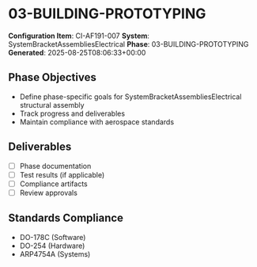 # 03-BUILDING-PROTOTYPING

**Configuration Item**: CI-AF191-007
**System**: SystemBracketAssembliesElectrical
**Phase**: 03-BUILDING-PROTOTYPING
**Generated**: 2025-08-25T08:06:33+00:00

## Phase Objectives
- Define phase-specific goals for SystemBracketAssembliesElectrical structural assembly
- Track progress and deliverables
- Maintain compliance with aerospace standards

## Deliverables
- [ ] Phase documentation
- [ ] Test results (if applicable)
- [ ] Compliance artifacts
- [ ] Review approvals

## Standards Compliance
- DO-178C (Software)
- DO-254 (Hardware)
- ARP4754A (Systems)

